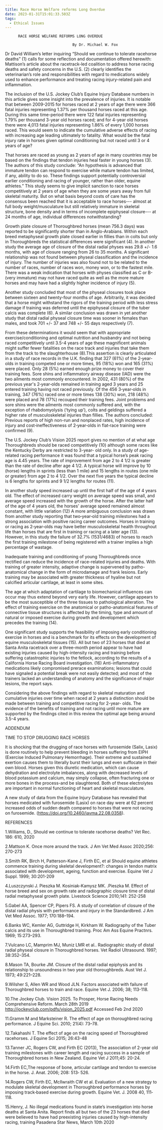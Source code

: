 ```yaml
---
title: Race Horse Welfare reforms Long Overdue
date: 2023-01-31T15:01:33.503Z
tags:
  - Ethical Issues
---
```

          RACE HORSE WELFARE REFORMS LONG OVERDUE

                                   By Dr. Michael W. Fox 
 

Dr David William’s letter inquiring “Should we continue to tolerate racehorse deaths” (1) calls for some reflection and documentation offered herewith: Mattison’s article about the racetrack-led coalition to address horse racing deaths and safety concerns in the U.S. (2) clearly identifies the veterinarian’s role and responsibilities with regard to medications widely used to enhance performance and treating racing injury-related pain and inflammation. 


The inclusion of the   U.S. Jockey Club’s Equine Injury Database numbers in this article gives some insight into the prevalence of injuries. It is notable that between 2009-2015 for horses raced at 2 years of age there were 366 fatal injuries representing 1.37% per thousand horses raced at this age. During this same time-period there were 122 fatal injuries representing 1.79% per thousand 3-year old horses raced; and for 4-year old horses there were 4,013 fatal injuries representing 1.86% of every 1,000 horses raced. This would seem to indicate the cumulative adverse effects of racing with increasing age leading ultimately to fatality. What would be the fatal injury rate in horses given optimal conditioning but not raced until 3 or 4 years of age?


That horses are raced as young as 2 years of age in many countries may be based on the findings that tendon injuries heal faster in young horses (3). The authors of this study conclude: “An hypothesis is advanced that immature tendon can respond to exercise while mature tendon has limited, if any, ability to do so. These findings support potentially controversial earlier conditioning and racing of younger, rather than older, equine athletes.” This study seems to give implicit sanction to race horses competitively at 2 years of age when they are some years away from full skeletal maturity.
 But on what basis beyond costs of care has the consensus been reached that it is acceptable to race horses--- almost at full body weight/musculature but still relatively immature in skeletal structure, bone density and in terms of incomplete epiphyseal closure--- at 24 months of age, individual differences notwithstanding? 


Growth plate closure of Thoroughbred horses (mean 756.3 days) was reported to be significantly shorter than in Anglo-Arabians. Within each breed metaphyseal growth plate closed earlier in fillies than in colts but only in Thoroughbreds the statistical differences were significant (4). In another study the average age of closure of the distal radial physes was 29.8 +/- 1.6 months, with age of closure ranging from 26 to 35 months. A significant relationship was not found between physeal classification and the incidence of injury. The number of injuries was also found not to be related to the number of races, number of races won, money won, or to the fastest mile. There was a weak indication that horses with physes classified as C or B- (very immature) may not have raced quite as well as the more mature horses and may have had a slightly higher incidence of injury (5). 


Another study concluded that most of the physeal closures took place between sixteen and twenty-four months of age. Arbitrarily, it was decided that a horse might withstand the rigors of the training period with less stress damage if training was deferred until the epiphyseal closure of the tuber calcis was complete (6). A similar conclusion was drawn in yet another study that distal radial physeal closure time was sooner in females than males, and took 701 +/- 37 and 748 +/- 55 days respectively (7).


From these determinations it would seem that with appropriate exercise/conditioning and optimal  nutrition and husbandry and not being raced competitively until 3.5-4 years of age these magnificent animals might suffer fewer fatalities on the race track and injuries that take them from the track to the slaughterhouse (8).This assertion is clearly articulated in a study of race records in the U.K. finding that 327 (61%) of the 2‐year‐olds in training competed one or more times, 95 (18%) won and 165 (31%) were placed. Only 28 (5%) earned enough prize money to cover their training fees. Sore shins and inflammatory airway disease (IAD) were the two ailments most commonly encountered. In 2002, 431 (80%) of the previous year's 2‐year‐olds remained in training aged 3 years and 25 entered training having not raced previously. Of the 456 3‐year‐olds in training, 347 (76%) raced one or more times 138 (30%) won, 218 (48%) were placed and 78 (17%) recouped their training fees. Joint problems and sore shins were the ailments most commonly suffered and, with the exception of rhabdomyolysis (‘tying up’), colts and geldings suffered a higher rate of musculoskeletal injuries than fillies. The authors concluded: Previous reports of high non-run and nonplaced rates, high incidence of injury and cost‐ineffectiveness of 2‐year‐olds in flat‐race training were confirmed (9).


 The U.S. Jockey Club’s Vision 2025 report gives no mention of at what age Thoroughbreds should be raced competitively (10) although some races like the Kentucky Derby are restricted to 3-year- old only. In a study of age-related racing performance it was found that a typical horse’s peak racing age is 4.45 years. The rate of improvement from age 2 to 4 1/2 is greater than the rate of decline after age 4 1/2. A typical horse will improve by 10 (horse) lengths in sprints (less than 1 mile) and 15 lengths in routes (one mile or greater) from age 2 to 4 1/2. Over the next five years the typical decline is 6 lengths for sprints and 9 1/2 lengths for routes (11).


 In another study speed increased up until the first half of the age of 4 years old. The effect of increased carry weight on average speed was small, and average speed increased with the growth of the horse. After the latter half of the age of 4 years old, the horses' average speed remained almost constant, with little variation (12) A more ambiguous conclusion was drawn from another study reporting that two‐year‐old training milestones had a strong association with positive racing career outcomes. Horses in training or racing as 2‐year‐olds may have better musculoskeletal health throughout life than horses that are first in training or racing at a later age (13). However, in this study the failure of 32.7% (1531/4683) of horses to reach the first training milestone of being registered with a trainer implies a high percentage of wastage.


Inadequate training and conditioning of young Thoroughbreds once rectified can reduce the incidence of race-related injuries and deaths. With training of greater intensity, adaptive change is supervened by patho-anatomical change in the form of microdamage and frank lesions. Early training may be associated with greater thickness of hyaline but not calcified articular cartilage, at least in some sites.

 The age at which adaptation of cartilage to biomechanical influences can occur may thus extend beyond very early life. However, cartilage appears to be the most susceptible of the three tissues to pathological alteration. The effect of training exercise on the anatomical or patho-anatomical features of connective tissue structures is affected by the timing, type and amount of natural or imposed exercise during growth and development which precedes the training (14).


One significant study supports the feasibility of imposing early conditioning exercise in horses and is a benchmark for its effects on the development of equine musculoskeletal tissues (15). All but two of 23 horses that died at Santa Anita racetrack over a three-month period appear to have had existing injuries caused by high-intensity racing and training before suffering catastrophic injuries to the fetlock, according to the results of a California Horse Racing Board investigation. (16) Anti-inflammatory medications likely compromised prerace examinations; lesions that could have signaled a potential break were not easily detected; and most of the trainers lacked an understanding of anatomy and the significance of major lesions, the report says.


Considering the above findings with regard to skeletal maturation and cumulative injuries over time when raced at 2 years a distinction should be made between training and competitive racing for 2-year- olds.  The evidence of the benefits of training and not racing until more mature are supported by the findings cited in this review the optimal age being around 3.5-4 years.

ADDENDUM

TIME TO STOP DRUGGING RACE HORSES

It is shocking that the drugging of race horses with furosemide (Salix, Lasix) is done routinely to help prevent bleeding in horses suffering from EIPH (Exercise Induced Pulmonary Hemorrhage). Their extreme and sustained exertion causes them to literally burst their lungs and even suffocate in their own blood. Horses given this diuretic medication, which can cause dehydration and electrolyte imbalances, along with decreased levels of blood potassium and calcium, may simply collapse, often fracturing one or more bones in the process-and be slaughtered. Both of these electrolytes are important in normal functioning of heart and skeletal musculature. 

A new study of data from the Equine Injury Database has revealed that horses medicated with furosemide (Lasix) on race day were at 62 percent increased odds of sudden death compared to horses that were not racing on furosemide. (https://doi.org/10.2460/javma.22.08.0358).

REFERENCES

1.Williams, D., Should we continue to tolerate racehorse deaths? Vet Rec. 186: 610, 2020

2.Mattson K. Once more around the track. J Am Vet Med Assoc  2020;256: 270-273 


3.Smith RK, Birch H, Patterson-Kane J, Firth EC, et al Should equine athletes commence training during skeletal development?: changes in tendon matrix associated with development, ageing, function and exercise. Equine Vet J Suppl. 1999; 30:201-209


4.Luszczynski J.  Pieszka M. Kosiniak-Kamysz MK. .Pieszka M. Effect of horse breed and sex on growth rate and radiographic closure time of distal radial metaphyseal growth plate. Livestock Science  2010;141: 252-258  

5.Gabel AA, Spencer CP, Pipers FS. A study of correlation of closure of the distal radial physis with performance and injury in the Standardbred. J Am Vet Med Assoc. 1977; 170:188–194. 


6.Banks WC, Kemler AG, Guttridge H, Kirkham W. Radiography of the Tuber calcis and its use in Thoroughbred training. Proc Am Ass Equine Practnrs. 1969; 15:273–293. 


7.Vulcano LC, Mamprim MJ, Muniz LMR et al.. Radiographic study of distal radial physeal closure in Thoroughbred horses. Vet Radiol Ultrasound. 1997; 38:352–354. 


8.Mason TA, Bourke JM. Closure of the distal radial epiphysis and its relationship to unsoundness in two year old thoroughbreds. Aust Vet J. 1973; 49:221–228. 


9.Wilsher S, Allen WR and Wood JLN. Factors associated with failure of Thoroughbred horses to train and race. Equine Vet J. 2006; 38; 113-118.


10.The Jockey Club. Vision 2025. To Prosper, Horse Racing Needs Comprehensive Reform. March 28th 2019 http://jockeyclub.com/pdfs/vision_2025.pdf Accessed Feb 2nd 2020

11.Gramm M and Marksteiner R. The effect of age on thoroughbred racing performance. J Equine Sci. 2010; 21(4): 73–78.


12.Takahashi T. The effect of age on the racing speed of Thoroughbred racehorses. J Equine Sci 2015; 26:43-48


13.Tanner JC, Rogers CW, and Firth EC (2013), The association of 2-year old training milestones with career length and racing success in a sample of Thoroughbred horses in New Zealand. Equine Vet J   2011;45: 20-24.

14.Firth EC,The response of bone, articular cartilage and tendon to exercise in the horse. J. Anat. 2006; 208: 513‐ 526.
 
14.Rogers CW, Firth EC, McIlwraith CW et al. Evaluation of a new strategy to modulate skeletal development in Thoroughbred performance horses by imposing track‐based exercise during growth. Equine Vet. J. 2008 40, 111‐ 118. 


15.Henry, J. No illegal medications found in state’s investigation into horse deaths at Santa Anita. Report finds all but two of the 23 horses that died were believed to have had preexisting injuries caused by high-intensity racing, training Pasadena Star News, March 10th 2020



